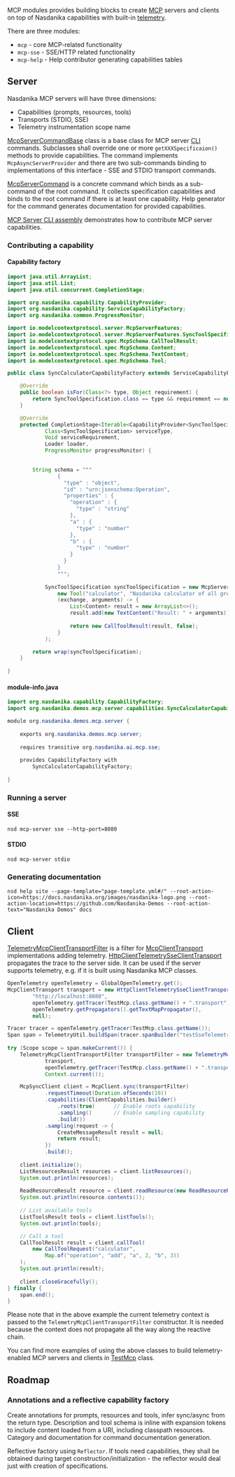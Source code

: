MCP modules provides building blocks to create [MCP](https://modelcontextprotocol.io/introduction) servers and clients on top of Nasdanika capabilities with built-in [telemetry](../../core/telemetry/index.html).

There are three modules:

* ``mcp`` - core MCP-related functionality
* ``mcp-sse`` - SSE/HTTP related functionality
* ``mcp-help`` - Help contributor generating capabilities tables

## Server

Nasdanika MCP servers will have three dimensions:

* Capabilities (prompts, resources, tools) 
* Transports (STDIO, SSE)
* Telemetry instrumentation scope name

[McpServerCommandBase](https://github.com/Nasdanika/ai/blob/main/mcp/src/main/java/org/nasdanika/ai/mcp/McpServerCommandBase.java) class is a base class for MCP server [CLI](../../core/cli/index.html) commands.
Subclasses shall override one or more ``getXXXSpecificaion()`` methods to provide capabilities. 
The command implements ``McpAsyncServerProvider`` and there are two sub-commands binding to implementations of this interface - SSE and STDIO transport commands.

[McpServerCommand](https://github.com/Nasdanika/ai/blob/main/mcp/src/main/java/org/nasdanika/ai/mcp/McpServerCommand.java) is a concrete command which binds as a sub-command of the root command.
It collects specification capabilities and binds to the root command if there is at least one capability.
Help generator for the command generates documentation for provided capabilities.

[MCP Server CLI assembly](https://nasdanika-demos.github.io/mcp-server/) demonstrates how to contribute MCP server capabilities.

### Contributing a capability

#### Capability factory

```java
import java.util.ArrayList;
import java.util.List;
import java.util.concurrent.CompletionStage;

import org.nasdanika.capability.CapabilityProvider;
import org.nasdanika.capability.ServiceCapabilityFactory;
import org.nasdanika.common.ProgressMonitor;

import io.modelcontextprotocol.server.McpServerFeatures;
import io.modelcontextprotocol.server.McpServerFeatures.SyncToolSpecification;
import io.modelcontextprotocol.spec.McpSchema.CallToolResult;
import io.modelcontextprotocol.spec.McpSchema.Content;
import io.modelcontextprotocol.spec.McpSchema.TextContent;
import io.modelcontextprotocol.spec.McpSchema.Tool;

public class SyncCalculatorCapabilityFactory extends ServiceCapabilityFactory<Void, SyncToolSpecification> {

    @Override
    public boolean isFor(Class<?> type, Object requirement) {
        return SyncToolSpecification.class == type && requirement == null;
    }

    @Override
    protected CompletionStage<Iterable<CapabilityProvider<SyncToolSpecification>>> createService(
            Class<SyncToolSpecification> serviceType, 
            Void serviceRequirement, 
            Loader loader,
            ProgressMonitor progressMonitor) {

        
        String schema = """
                {
                  "type" : "object",
                  "id" : "urn:jsonschema:Operation",
                  "properties" : {
                    "operation" : {
                      "type" : "string"
                    },
                    "a" : {
                      "type" : "number"
                    },
                    "b" : {
                      "type" : "number"
                    }
                  }
                }
                """;
            
            SyncToolSpecification syncToolSpecification = new McpServerFeatures.SyncToolSpecification(
                new Tool("calculator", "Nasdanika calculator of all great things", schema), 
                (exchange, arguments) -> {
                    List<Content> result = new ArrayList<>();
                    result.add(new TextContent("Result: " + arguments));
                    
                    return new CallToolResult(result, false);
                }
            );

        return wrap(syncToolSpecification);         
    }
    
}
```

#### module-info.java

```java
import org.nasdanika.capability.CapabilityFactory;
import org.nasdanika.demos.mcp.server.capabilities.SyncCalculatorCapabilityFactory;

module org.nasdanika.demos.mcp.server {
    
    exports org.nasdanika.demos.mcp.server;
    
    requires transitive org.nasdanika.ai.mcp.sse;
    
    provides CapabilityFactory with 
        SyncCalculatorCapabilityFactory;
                
}
```

### Running a server

#### SSE

```
nsd mcp-server sse --http-port=8080
```

#### STDIO

```
nsd mcp-server stdio
```

### Generating documentation

```
nsd help site --page-template="page-template.yml#/" --root-action-icon=https://docs.nasdanika.org/images/nasdanika-logo.png --root-action-location=https://github.com/Nasdanika-Demos --root-action-text="Nasdanika Demos" docs
```

## Client

[TelemetryMcpClientTransportFilter](https://github.com/Nasdanika/ai/blob/main/mcp/src/main/java/org/nasdanika/ai/mcp/TelemetryMcpClientTransportFilter.java) is a filter for [McpClientTransport](https://javadoc.io/doc/io.modelcontextprotocol.sdk/mcp/latest/io.modelcontextprotocol.sdk.mcp/io/modelcontextprotocol/spec/McpClientTransport.html) implementations adding telemetry.
[HttpClientTelemetrySseClientTransport](https://github.com/Nasdanika/ai/blob/main/mcp/src/main/java/org/nasdanika/ai/mcp/HttpClientTelemetrySseClientTransport.java) propagates the trace to the server side. 
It can be used if the server supports telemetry, e.g. if it is built using Nasdanika MCP classes.

```java
OpenTelemetry openTelemetry = GlobalOpenTelemetry.get();
McpClientTransport transport = new HttpClientTelemetrySseClientTransport(
        "http://localhost:8080", 
        openTelemetry.getTracer(TestMcp.class.getName() + ".transport"),
        openTelemetry.getPropagators().getTextMapPropagator(),
        null);

Tracer tracer = openTelemetry.getTracer(TestMcp.class.getName());       
Span span = TelemetryUtil.buildSpan(tracer.spanBuilder("testSseTelemetryClient")).startSpan();
        
try (Scope scope = span.makeCurrent()) {
    TelemetryMcpClientTransportFilter transportFilter = new TelemetryMcpClientTransportFilter(
            transport, 
            openTelemetry.getTracer(TestMcp.class.getName() + ".transportFilter"), 
            Context.current());         

    McpSyncClient client = McpClient.sync(transportFilter)
            .requestTimeout(Duration.ofSeconds(10))
            .capabilities(ClientCapabilities.builder()
                .roots(true)      // Enable roots capability
                .sampling()       // Enable sampling capability
                .build())
            .sampling(request -> {                  
                CreateMessageResult result = null;
                return result;
            })
            .build();       
    
    client.initialize();
    ListResourcesResult resources = client.listResources();
    System.out.println(resources);
    
    ReadResourceResult resource = client.readResource(new ReadResourceRequest("nasdanika://drawio"));           
    System.out.println(resource.contents());
    
    // List available tools
    ListToolsResult tools = client.listTools();
    System.out.println(tools);

    // Call a tool
    CallToolResult result = client.callTool(
        new CallToolRequest("calculator", 
            Map.of("operation", "add", "a", 2, "b", 3))
    );
    System.out.println(result);         
    
    client.closeGracefully();
} finally {
    span.end();
}
```

Please note that in the above example the current telemetry context is passed to the ``TelemetryMcpClientTransportFilter`` constructor. 
It is needed because the context does not propagate all the way along the reactive chain. 

You can find more examples of using the above classes to build telemetry-enabled MCP servers and clients in [TestMcp](https://github.com/Nasdanika/ai/blob/main/mcp-sse/src/test/java/org/nasdanika/ai/mcp/sse/tests/TestMcp.java) class.

## Roadmap

### Annotations and a reflective capability factory

Create annotations for prompts, resources and tools, infer sync/async from the return type.
Description and tool schema is inline with expansion tokens to include content loaded from a URI, including classpath resources.
Category and documentation for command documentation generation.

Reflective factory using ``Reflector``. 
If tools need capabilities, they shall be obtained during target construction/initialization - the reflector would deal just with creation of specifications.